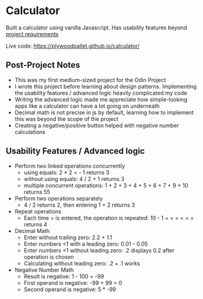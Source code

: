 # Calculator
Built a calculator using vanilla Javascript. Has usability features beyond [project requirements](https://www.theodinproject.com/lessons/foundations-calculator)

Live code: https://plywoodpallet.github.io/calculator/

## Post-Project Notes
- This was my first medium-sized project for the Odin Project
- I wrote this project before learning about design patterns. Implementing the usability features / advanced logic heavily complicated my code
- Writing the advanced logic made me appreciate how simple-looking apps like a calculator can have a lot going on underneath
- Decimal math is not precise in js by default, learning how to implement this was beyond the scope of the project
- Creating a negative/positive button helped with negative number calculations

## Usability Features / Advanced logic
- Perform two linked operations concurrently 
    - using equals: 2 * 2 = - 1 returns 3
    - without using equals: 4 / 2 + 1 returns 3 
    - multiple concurrent operations: 1 + 2 + 3 + 4 + 5 + 6 + 7 + 9 + 10 returns 55
- Perform two operations separately
    - 4 / 2 returns 2, then entering 1 + 2 returns 3
- Repeat operations
    - Each time = is entered, the operation is repeated: 10 - 1 = = = = = = returns 4
- Decimal Math
    - Enter without trailing zero: 2.2 + 1.1
    - Enter numbers <1 with a leading zero: 0.01 - 0.05
    - Enter numbers <1 without leading zero: .2 displays 0.2 after operation is chosen
    - Calculating without leading zero: .2 + .1 works
- Negative Number Math
    - Result is negative: 1 - 100 = -99
    - First operand is negative: -99 + 99 = 0
    - Second operand is negative: 5 * -99